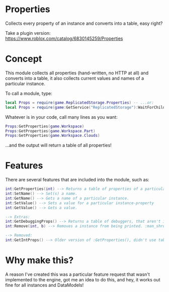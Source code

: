 # Properties
Collects every property of an instance and converts into a table, easy right?

Take a plugin version: https://www.roblox.com/catalog/6830145259/Properties

# Concept

This module collects all properties (hand-written, no HTTP at all) and converts into a table, it also collects current values and names of a particular instance.

To call a module, type:

```lua
local Props = require(game.ReplicatedStorage.Properties) -- ...or:
local Props = require(game:GetService("ReplicatedStorage"):WaitForChild("Properties"))
```

Whatever is in your code, call many lines as you want:

```lua
Props:GetProperties(game.Workspace)
Props:GetProperties(game.Workspace.Part)
Props:GetProperties(game.Workspace.Clouds)
```

...and the output will return a table of all properties!

# Features

There are several features that are included into the module, such as:

```lua
int:GetProperties(int) --> Returns a table of properties of a particular instance.
int:SetName() --> Set(s) a name.
int:GetName() --> Gets a name of a particular instance.
int:SetValue() --> Sets a value for a particular instance-property
int:GetValue() --> Gets a value.

--> Extras:
int:GetDebuggingProps() --> Returns a table of debuggers, that aren't instances.
int:Remove(int, b) --> Removes a instance from being printed. :man_shrugging:

--> Removed:
int:GetIntProps() --> Older version of :GetProperties(), didn't use tables whatsoever
```

# Why make this?

A reason I've created this was a particular feature request that wasn't implemented to the engine, got me an idea to do this, and hey, it works out fine for all instances and DataModels!

